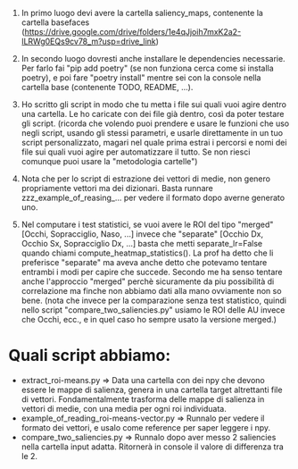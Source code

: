 1) In primo luogo devi avere la cartella saliency_maps, contenente la cartella basefaces (https://drive.google.com/drive/folders/1e4qJjoih7mxK2a2-lLRWg0EQs9cv78_m?usp=drive_link)

2) In secondo luogo dovresti anche installare le dependencies necessarie. Per farlo fai "pip add poetry" (se non funziona cerca come si installa poetry), e poi fare "poetry install" mentre sei con la console nella cartella base (contenente TODO, README, ...).

3) Ho scritto gli script in modo che tu metta i file sui quali vuoi agire dentro una cartella. Le ho caricate con dei file già dentro, così da poter testare gli script. (ricorda che volendo puoi prendere e usare le funzioni che uso negli script, usando gli stessi parametri, e usarle direttamente in un tuo script personalizzato, magari nel quale prima estrai i percorsi e nomi dei file sui quali vuoi agire per automatizzare il tutto. Se non riesci comunque puoi usare la "metodologia cartelle")

4) Nota che per lo script di estrazione dei vettori di medie, non genero propriamente vettori ma dei dizionari. Basta runnare zzz_example_of_reasing_... per vedere il formato dopo averne generato uno.

5) Nel computare i test statistici, se vuoi avere le ROI del tipo "merged" [Occhi, Sopracciglio, Naso, ...] invece che "separate" [Occhio Dx, Occhio Sx, Sopracciglio Dx, ...] basta che metti separate_lr=False quando chiami compute_heatmap_statistics(). La prof ha detto che li preferisce "separate" ma aveva anche detto che potevamo tentare entrambi i modi per capire che succede. Secondo me ha senso tentare anche l'approccio "merged" perchè sicuramente da piu possibilità di correlazione ma finche non abbiamo dati alla mano ovviamente non so bene. (nota che invece per la comparazione senza test statistico, quindi nello script "compare_two_saliencies.py" usiamo le ROI delle AU invece che Occhi, ecc., e in quel caso ho sempre usato la versione merged.)


# Quali script abbiamo:
- extract_roi-means.py => Data una cartella con dei npy che devono essere le mappe di salienza, genera in una cartella target altrettanti file di vettori. Fondamentalmente trasforma delle mappe di salienza in vettori di medie, con una media per ogni roi individuata.
- example_of_reading_roi-means-vector.py => Runnalo per vedere il formato dei vettori, e usalo come reference per saper leggere i npy.
- compare_two_saliencies.py => Runnalo dopo aver messo 2 saliencies nella cartella input adatta. Ritornerà in console il valore di differenza tra le 2.